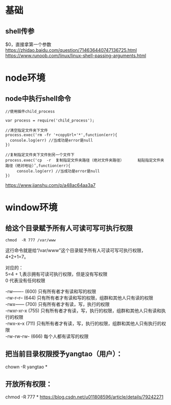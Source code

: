 # 基础
## shell传参
$0，直接拿第一个参数
https://zhidao.baidu.com/question/714636440747136725.html
https://www.runoob.com/linux/linux-shell-passing-arguments.html

# node环境
## node中执行shell命令  
```
//使用插件child_process

var process = require('child_process');

//清空指定文件夹下文件
process.exec('rm -fr '+copyUrl+'*',function(err){
  console.log(err) //当成功是error是null 
})

//复制指定文件夹下文件到另一个文件下
process.exec('cp  -r  复制指定文件夹路径（绝对文件夹路径）      粘贴指定文件夹路径（绝对地址）’,function(err){
     console.log(err) //当成功是error是null
})
```
https://www.jianshu.com/p/a48ac64aa3a7  

# window环境
## 给这个目录赋予所有人可读可写可执行权限  
```  
chmod  -R 777 /var/www  
```  
这行命令就是给“/var/www”这个目录赋予所有人可读可写可执行权限，4+2+1=7。  

对应的：  
5=4 + 1,表示拥有可读可执行权限，但是没有写权限  
0 代表没有任何权限  

-rw——- (600) 只有所有者才有读和写的权限  
-rw-r–r– (644) 只有所有者才有读和写的权限，组群和其他人只有读的权限  
-rwx—— (700) 只有所有者才有读，写，执行的权限  
-rwxr-xr-x (755) 只有所有者才有读，写，执行的权限，组群和其他人只有读和执行的权限  
-rwx–x–x (711) 只有所有者才有读，写，执行的权限，组群和其他人只有执行的权限  
-rw-rw-rw- (666) 每个人都有读写的权限  

## 把当前目录权限授予yangtao（用户）：
chown -R yangtao *
## 开放所有权限：
chmod -R 777 *
https://blog.csdn.net/u011808596/article/details/79242271